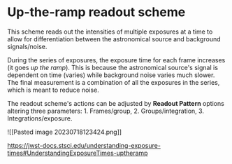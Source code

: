 # Up-the-ramp readout scheme

This scheme reads out the intensities of multiple exposures at a time to allow for differentiation between the astronomical source and background signals/noise.

During the series of exposures, the exposure time for each frame increases (it goes *up the ramp*). This is because the astronomical source's signal is dependent on time (varies) while background noise varies much slower. The final measurement is a combination of all the exposures in the series, which is meant to reduce noise.

The readout scheme's actions can be adjusted by **Readout Pattern** options altering three parameters: 1. Frames/group, 2. Groups/integration, 3. Integrations/exposure.

![[Pasted image 20230718123424.png]]

https://jwst-docs.stsci.edu/understanding-exposure-times#UnderstandingExposureTimes-uptheramp